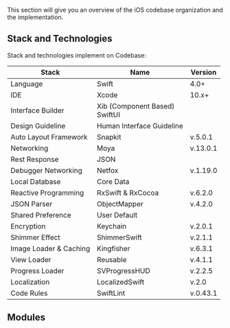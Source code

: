 This section will give you an overview of the iOS codebase organization and the implementation.

## Stack and Technologies
Stack and technologies implement on Codebase:

|Stack|Name|Version|
|---|---|---|
|Language | Swift | 4.0+|
|IDE | Xcode | 10.x+|
|Interface Builder | Xib (Component Based) <br> SwiftUI |
|Design Guideline| Human Interface Guideline||
|Auto Layout Framework| Snapkit| v.5.0.1|
|Networking| Moya | v.13.0.1  |
|Rest Response| JSON | |
|Debugger Networking | Netfox | v.1.19.0 |
|Local Database | Core Data |  |
|Reactive Programming | RxSwift & RxCocoa | v.6.2.0 |
|JSON Parser| ObjectMapper | v.4.2.0|
|Shared Preference| User Default| |
|Encryption| Keychain | v.2.0.1|
|Shimmer Effect| ShimmerSwift|v.2.1.1|
|Image Loader & Caching| Kingfisher| v.6.3.1|
|View Loader| Reusable | v.4.1.1|
|Progress Loader| SVProgressHUD | v.2.2.5|
|Localization| LocalizedSwift| v.2.0|
|Code Rules| SwiftLint| v.0.43.1|

## Modules